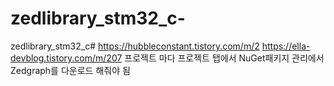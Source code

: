 # zedlibrary_stm32_c-
zedlibrary_stm32_c#
https://hubbleconstant.tistory.com/m/2 
https://ella-devblog.tistory.com/m/207
프로젝트 마다 프로젝트 탭에서 NuGet패키지 관리에서 Zedgraph를 다운로드 해줘야 됨
